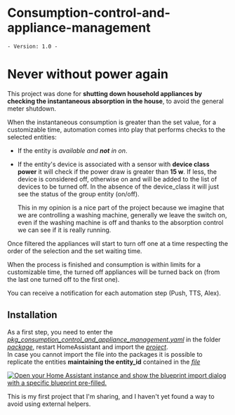 # Consumption-control-and-appliance-management

`- Version: 1.0 -` </h1>
# Never without power again
This project was done for **shutting down household appliances by checking the instantaneous absorption in the house**, to avoid the general meter shutdown.

When the instantaneous consumption is greater than the set value, for a customizable time, automation comes into play that performs checks to the selected entities:
- If the entity is *available and **not** in on*.  
- If the entity's device is associated with a sensor with **device class power** it will check if the power draw is greater than **15 w**. If less, the device is considered off, otherwise on and will be added to the list of devices to be turned off.  In the absence of the device_class it will just see the status of the group entity (on/off).

	This in my opinion is a nice part of the project because we imagine that we are controlling a washing machine, generally we leave the switch on, even if the washing machine is off and thanks to the absorption control we can see if it is really running. 

Once filtered the appliances will start to turn off one at a time respecting the order of the selection and the set waiting time.
 
 When the process is finished and consumption is within limits for a customizable time, the turned off appliances will be turned back on (from the last one turned off to the first one).  


You can receive a notification for each automation step (Push, TTS, Alex).  
  
## Installation
As a first step, you need to enter the <i>[pkg_consumption_control_and_appliance_management.yaml](https://github.com/marco-hacs/Consumption-control-and-appliance-management/blob/main/pkg_consumption_control_and_appliance_management.yaml)</i> in the folder <i>[package](https://www.home-assistant.io/docs/configuration/packages/)</i>, restart HomeAssistant and import the <i>[project](https://github.com/marco-hacs/Consumption-control-and-appliance-management/blob/main/consumption_control_and_appliance_management.yaml)</i>.  
In case you cannot import the file into the packages it is possible to replicate the entities **maintaining the entity_id** contained in the <i>[file](https://github.com/marco-hacs/Consumption-control-and-appliance-management/blob/main/pkg_consumption_control_and_appliance_management.yaml)</i>
  
<a href="https://my.home-assistant.io/redirect/blueprint_import/?blueprint_url=https%3A%2F%2Fgithub.com%2Fmarco-hacs%2FConsumption-control-and-appliance-management%2Fblob%2Fmain%2Fconsumption_control_and_appliance_management.yaml" target="_blank"><img src="https://my.home-assistant.io/badges/blueprint_import.svg" alt="Open your Home Assistant instance and show the blueprint import dialog with a specific blueprint pre-filled." /></a>
  
This is my first project that I'm sharing, and I haven't yet found a way to avoid using external helpers.


